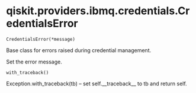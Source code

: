 # qiskit.providers.ibmq.credentials.CredentialsError



`CredentialsError(*message)`

Base class for errors raised during credential management.

Set the error message.



`with_traceback()`

Exception.with\_traceback(tb) – set self.\_\_traceback\_\_ to tb and return self.

